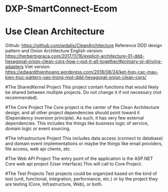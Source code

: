# DXP-SmartConnect-Ecom

# Use Clean Architecture

Github: https://github.com/ardalis/CleanArchitecture
Reference DDD design pattern and Onion Architecture 
English version: https://herbertograca.com/2017/11/16/explicit-architecture-01-ddd-hexagonal-onion-clean-cqrs-how-i-put-it-all-together/#primary-or-driving-adapters
Viet version: https://edwardthienhoang.wordpress.com/2018/08/24/ket-hop-cac-mau-kien-truc-pattern-vao-trong-mot-ddd-hexagonal-onion-clean-cqrs/

#The SharedKernel Project
This project contain functions that would likely be shared between multiple projects.
Do not change it if not necessary (not recommended).

#The Core Project
The Core project is the center of the Clean Architecture design, and all other project dependencies should point toward it (Dependency inversion principle). As such, it has very few external dependencies.
This includes the things like business logic of service, domain logic or event sourcing.

#The Infrastructure Project
This includes data access (connect to database) and domain event implementations or maybe the things like email providers, file access, web api clients, etc.

#The Web API Project
The entry point of the application is the ASP.NET Core web api project (User interface).This will call to Core Project.

#The Test Projects
Test projects could be organized based on the kind of test (unit, functional, integration, performance, etc.) or by the project they are testing (Core, Infrastructure, Web), or both.

